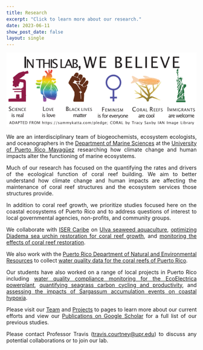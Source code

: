 ```yaml
---
title: Research
excerpt: "Click to learn more about our research."
date: 2023-06-11
show_post_date: false
layout: single
---
```


<div style="text-align: center;">
<img src="featured-hex.png" width="600"> 
</a>
</div>

<div style="text-align: justify;">

We are an interdisciplinary team of biogeochemists, ecosystem ecologists, and oceanographers in the [Department of Marine Sciences](https://www.uprm.edu/cima/) at the [University of Puerto Rico Mayagüez](https://www.uprm.edu/) researching how climate change and human impacts alter the functioning of marine ecosystems. 

Much of our research has focused on the quantifying the rates and drivers of the ecological function of coral reef building. We aim to better understand how climate change and human impacts are affecting the maintenance of coral reef structures and the ecosystem services those structures provide.

In addition to coral reef growth, we prioritize studies focused here on the coastal ecosystems of Puerto Rico and to address questions of interest to local governmental agencies, non-profits, and community groups. 

We collaborate with [ISER Caribe](https://www.isercaribe.org/) on [Ulva seaweed aquaculture](https://theberglab.com/projects/ulvaaquaculture/), [optimizing Diadema sea urchin restoration for coral reef growth](https://theberglab.com/team/iraisluquis/), and [monitoring the effects of coral reef restoration](https://theberglab.com/projects/restorationmonitoring/). 

We also work with the [Puerto Rico Department of Natural and Environmental Resources](https://www.drna.pr.gov/) to collect [water quality data for the coral reefs of Puerto Rico](https://theberglab.com/projects/waterqualitymonitoring/). 

Our students have also worked on a range of local projects in Puerto Rico including [water quality compliance monitoring for the EcoElectrica powerplant](https://theberglab.com/team/lab-alumni/), [quantifying seagrass carbon cycling and productivity](https://theberglab.com/projects/previous-projects/), and [assessing the impacts of Sargassum accumulation events on coastal hypoxia](https://theberglab.com/team/lab-alumni/).

Please visit our [Team](https://theberglab.com/team/) and [Projects](https://theberglab.com/projects/) to pages to learn more about our current efforts and view our [Publications on Google Scholar](https://scholar.google.com/citations?hl=en&user=hK_DxtUAAAAJ) for a full list of our previous studies.

Please contact Professor Travis (travis.courtney@upr.edu) to discuss any potential collaborations or to join our lab.

</div>